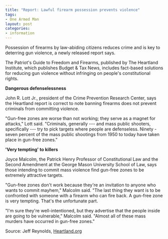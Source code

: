 ```yaml
---
title: "Report: Lawful firearm possession prevents violence"
tags:
- One Armed Man
layout: post
categories:
- information
---
```


Possession of firearms by law-abiding citizens reduces crime and is key to deterring gun violence, a newly released report says.

The Patriot's Guide to Freedom and Firearms, published by The Heartland Institute, which publishes Budget & Tax News, includes fact-based solutions for reducing gun violence without infringing on people's constitutional rights.

**Dangerous defenselessness**

John R. Lott Jr., president of the Crime Prevention Research Center, says the Heartland report is correct to note banning firearms does not prevent criminals from committing violence.

"Gun-free zones are worse than not working; they serve as a magnet for attacks," Lott said. "Criminals, generally --- and mass public shooters, specifically --- try to pick targets where people are defenseless. Ninety -seven percent of the mass public shootings from 1950 to today have taken place in gun-free zones."

**'Very tempting' to killers**

Joyce Malcolm, the Patrick Henry Professor of Constitutional Law and the Second Amendment at the George Mason University School of Law, says those intending to commit mass violence find gun-free zones to be extremely attractive targets.

"Gun-free zones don't work because they're an invitation to anyone who wants to commit mayhem," Malcolm said. "The last thing they want is to be confronted with someone with a firearm who can fire back. A gun-free zone is very tempting. That's the unfortunate part.

"I'm sure they're well-intentioned, but they advertise that the people inside are going to be vulnerable," Malcolm said. "Almost all of these mass murders have occurred in gun-free zones."

Source: Jeff Reynolds, [Heartland.org](https://www.heartland.org/news-opinion/news/report-lawful-firearm-possession-prevents-violence)
